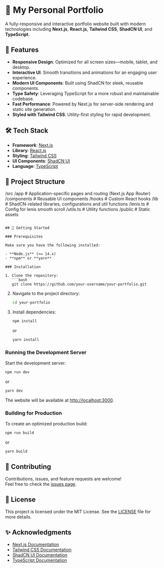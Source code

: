 # 🚀 My Personal Portfolio

A fully-responsive and interactive portfolio website built with modern technologies including **Next.js**, **React.js**, **Tailwind CSS**, **ShadCN UI**, and **TypeScript**.

## 🌟 Features

- **Responsive Design**: Optimized for all screen sizes—mobile, tablet, and desktop.
- **Interactive UI**: Smooth transitions and animations for an engaging user experience.
- **Modern UI Components**: Built using ShadCN for sleek, reusable components.
- **Type Safety**: Leveraging TypeScript for a more robust and maintainable codebase.
- **Fast Performance**: Powered by Next.js for server-side rendering and static site generation.
- **Styled with Tailwind CSS**: Utility-first styling for rapid development.

## 🛠️ Tech Stack

- **Framework**: [Next.js](https://nextjs.org/)
- **Library**: [React.js](https://reactjs.org/)
- **Styling**: [Tailwind CSS](https://tailwindcss.com/)
- **UI Components**: [ShadCN UI](https://ui.shadcn.dev/)
- **Language**: [TypeScript](https://www.typescriptlang.org/)

## 📂 Project Structure

/src
  /app         # Application-specific pages and routing (Next.js App Router)
  /components  # Reusable UI components
  /hooks       # Custom React hooks
  /lib         # ShadCN-related libraries, configurations and util functions
    /lenis.ts  # Config for lenis smooth scroll
    /utils.ts  # Utility functions
  /public      # Static assets
```

## 🚀 Getting Started

### Prerequisites

Make sure you have the following installed:

- **Node.js** (>= 14.x)
- **npm** or **yarn**

### Installation

1. Clone the repository:
   ```bash
   git clone https://github.com/your-username/your-portfolio.git
   ```
2. Navigate to the project directory:
   ```bash
   cd your-portfolio
   ```
3. Install dependencies:
   ```bash
   npm install
   ```
   or
   ```bash
   yarn install
   ```

### Running the Development Server

Start the development server:

```bash
npm run dev
```
or
```bash
yarn dev
```

The website will be available at [http://localhost:3000](http://localhost:3000).

### Building for Production

To create an optimized production build:

```bash
npm run build
```
or
```bash
yarn build
```

## 🤝 Contributing

Contributions, issues, and feature requests are welcome!  
Feel free to check the [issues page](https://github.com/AnthonyChablov/personal-portfolio-v6/issues).

## 📄 License

This project is licensed under the MIT License. See the [LICENSE](LICENSE) file for more details.

## ✨ Acknowledgments

- [Next.js Documentation](https://nextjs.org/docs)
- [Tailwind CSS Documentation](https://tailwindcss.com/docs)
- [ShadCN UI Documentation](https://ui.shadcn.dev/docs)
- [TypeScript Documentation](https://www.typescriptlang.org/docs)